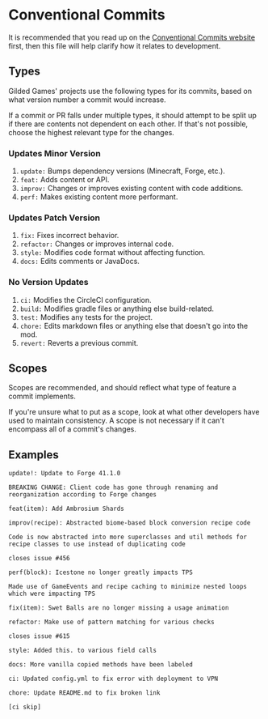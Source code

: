 # Conventional Commits
It is recommended that you read up on the [Conventional Commits  website](https://www.conventionalcommits.org/en/v1.0.0-beta.4/) first, then this file will help clarify how it relates to development.

## Types
Gilded Games' projects use the following types for its commits, based on what version number a commit would increase. 

If a commit or PR falls under multiple types, it should attempt to be split up if there are contents not dependent on each other. If that's not possible, choose the highest relevant type for the changes.

### Updates Minor Version
1. `update:` Bumps dependency versions (Minecraft, Forge, etc.). 
2. `feat:` Adds content or API.
3. `improv:` Changes or improves existing content with code additions.
4. `perf:` Makes existing content more performant.

### Updates Patch Version
1. `fix:` Fixes incorrect behavior.
2. `refactor:` Changes or improves internal code.
3. `style:` Modifies code format without affecting function.
4. `docs:` Edits comments or JavaDocs.

### No Version Updates
1. `ci:` Modifies the CircleCI configuration.
2. `build:` Modifies gradle files or anything else build-related.
3. `test:` Modifies any tests for the project.
4. `chore:` Edits markdown files or anything else that doesn't go into the mod.
5. `revert:` Reverts a previous commit.

## Scopes
Scopes are recommended, and should reflect what type of feature a commit implements.

If you're unsure what to put as a scope, look at what other developers have used to maintain consistency. A scope is not necessary if it can't encompass all of a commit's changes.

## Examples
```
update!: Update to Forge 41.1.0

BREAKING CHANGE: Client code has gone through renaming and reorganization according to Forge changes
```

```
feat(item): Add Ambrosium Shards
```

```
improv(recipe): Abstracted biome-based block conversion recipe code

Code is now abstracted into more superclasses and util methods for recipe classes to use instead of duplicating code

closes issue #456
```

```
perf(block): Icestone no longer greatly impacts TPS

Made use of GameEvents and recipe caching to minimize nested loops which were impacting TPS
```

```
fix(item): Swet Balls are no longer missing a usage animation
```

```
refactor: Make use of pattern matching for various checks

closes issue #615
```

```
style: Added this. to various field calls
```

```
docs: More vanilla copied methods have been labeled
```

```
ci: Updated config.yml to fix error with deployment to VPN
```

```
chore: Update README.md to fix broken link

[ci skip]
```
